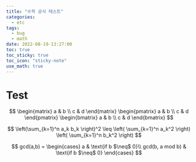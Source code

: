 ```yaml
---
title: "수학 공식 테스트"
categories:
  - etc
tags:
  - bug
  - math
date: 2022-08-19-13:27:00
toc: true
toc_sticky: true
toc_icon: "sticky-note"
use_math: true
---
```


# Test

$$
\begin{matrix} a & b \\ c & d \end{matrix}
\begin{pmatrix} a & b \\ c & d \end{pmatrix}
\begin{bmatrix} a & b \\ c & d \end{bmatrix}
$$

$$
\left(\sum_{k=1}^n a_k b_k \right)^2 \leq 
\left( \sum_{k=1}^n a_k^2 \right) 
\left( \sum_{k=1}^n b_k^2 \right)
$$

$$
gcd(a,b) =
    \begin{cases}
      a & \text{if b $\neq$ 0}\\
      gcd(b, a mod b) & \text{if b $\neq$ 0}
    \end{cases}    
$$